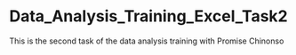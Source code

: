 # Data_Analysis_Training_Excel_Task2
This is the second task of the data analysis training with Promise Chinonso
